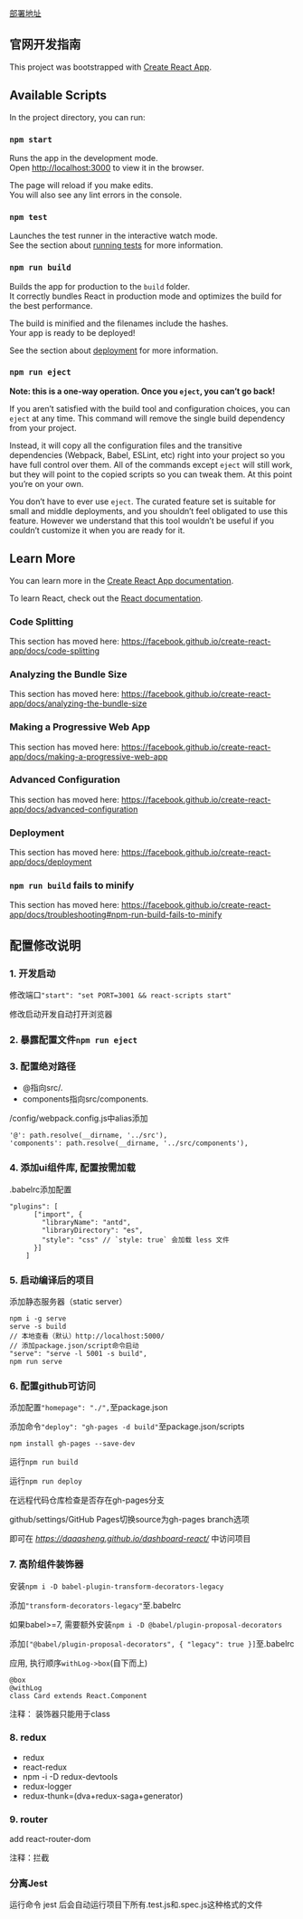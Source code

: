 [部署地址](https://daaasheng.github.io/dashboard-react/)

## 官网开发指南

This project was bootstrapped with [Create React App](https://github.com/facebook/create-react-app).

## Available Scripts

In the project directory, you can run:

### `npm start`

Runs the app in the development mode.<br />
Open [http://localhost:3000](http://localhost:3000) to view it in the browser.

The page will reload if you make edits.<br />
You will also see any lint errors in the console.

### `npm test`

Launches the test runner in the interactive watch mode.<br />
See the section about [running tests](https://facebook.github.io/create-react-app/docs/running-tests) for more information.

### `npm run build`

Builds the app for production to the `build` folder.<br />
It correctly bundles React in production mode and optimizes the build for the best performance.

The build is minified and the filenames include the hashes.<br />
Your app is ready to be deployed!

See the section about [deployment](https://facebook.github.io/create-react-app/docs/deployment) for more information.

### `npm run eject`

**Note: this is a one-way operation. Once you `eject`, you can’t go back!**

If you aren’t satisfied with the build tool and configuration choices, you can `eject` at any time. This command will remove the single build dependency from your project.

Instead, it will copy all the configuration files and the transitive dependencies (Webpack, Babel, ESLint, etc) right into your project so you have full control over them. All of the commands except `eject` will still work, but they will point to the copied scripts so you can tweak them. At this point you’re on your own.

You don’t have to ever use `eject`. The curated feature set is suitable for small and middle deployments, and you shouldn’t feel obligated to use this feature. However we understand that this tool wouldn’t be useful if you couldn’t customize it when you are ready for it.

## Learn More

You can learn more in the [Create React App documentation](https://facebook.github.io/create-react-app/docs/getting-started).

To learn React, check out the [React documentation](https://reactjs.org/).

### Code Splitting

This section has moved here: https://facebook.github.io/create-react-app/docs/code-splitting

### Analyzing the Bundle Size

This section has moved here: https://facebook.github.io/create-react-app/docs/analyzing-the-bundle-size

### Making a Progressive Web App

This section has moved here: https://facebook.github.io/create-react-app/docs/making-a-progressive-web-app

### Advanced Configuration

This section has moved here: https://facebook.github.io/create-react-app/docs/advanced-configuration

### Deployment

This section has moved here: https://facebook.github.io/create-react-app/docs/deployment

### `npm run build` fails to minify

This section has moved here: https://facebook.github.io/create-react-app/docs/troubleshooting#npm-run-build-fails-to-minify


## 配置修改说明

### 1. 开发启动

修改端口```"start": "set PORT=3001 && react-scripts start"```

修改启动开发自动打开浏览器

### 2. 暴露配置文件```npm run eject```

### 3. 配置绝对路径

- @指向src/.
- components指向src/components.

/config/webpack.config.js中alias添加

```
'@': path.resolve(__dirname, '../src'),
'components': path.resolve(__dirname, '../src/components'),
```

### 4. 添加ui组件库, 配置按需加载

.babelrc添加配置

```
"plugins": [
      ["import", {
        "libraryName": "antd",
        "libraryDirectory": "es",
        "style": "css" // `style: true` 会加载 less 文件
      }]
    ]
```

### 5. 启动编译后的项目

添加静态服务器（static server）

```
npm i -g serve
serve -s build
// 本地查看（默认）http://localhost:5000/
// 添加package.json/script命令启动
"serve": "serve -l 5001 -s build",
npm run serve
```

### 6. 配置github可访问

添加配置`"homepage": "./",`至package.json

添加命令`"deploy": "gh-pages -d build"`至package.json/scripts

```
npm install gh-pages --save-dev
```

运行`npm run build`

运行`npm run deploy`

在远程代码仓库检查是否存在gh-pages分支

github/settings/GitHub Pages切换source为gh-pages branch选项

即可在 *https://daaasheng.github.io/dashboard-react/* 中访问项目

### 7. 高阶组件装饰器

安装`npm i -D babel-plugin-transform-decorators-legacy`

添加`"transform-decorators-legacy"`至.babelrc

如果babel>=7, 需要额外安装`npm i -D @babel/plugin-proposal-decorators`

添加`["@babel/plugin-proposal-decorators", { "legacy": true }]`至.babelrc

应用, 执行顺序`withLog->box`(自下而上)

```
@box
@withLog
class Card extends React.Component
```

注释： 装饰器只能用于class

### 8. redux

- redux
- react-redux
- npm -i -D redux-devtools
- redux-logger
- redux-thunk=(dva+redux-saga+generator)

### 9. router

add react-router-dom

注释：拦截

### 分离Jest

运行命令 jest 后会自动运行项目下所有.test.js和.spec.js这种格式的文件

